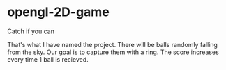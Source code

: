 # opengl-2D-game
Catch if you can

That's what I have named the project. There will be balls randomly falling from the sky. Our goal is to capture them with a ring. The score increases every time 1 ball is recieved.
